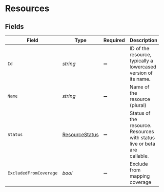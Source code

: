 # Resources


## Fields

| Field                                                                    | Type                                                                     | Required                                                                 | Description                                                              | Example                                                                  |
| ------------------------------------------------------------------------ | ------------------------------------------------------------------------ | ------------------------------------------------------------------------ | ------------------------------------------------------------------------ | ------------------------------------------------------------------------ |
| `Id`                                                                     | *string*                                                                 | :heavy_minus_sign:                                                       | ID of the resource, typically a lowercased version of its name.          | companies                                                                |
| `Name`                                                                   | *string*                                                                 | :heavy_minus_sign:                                                       | Name of the resource (plural)                                            | Companies                                                                |
| `Status`                                                                 | [ResourceStatus](../../Models/Components/ResourceStatus.md)              | :heavy_minus_sign:                                                       | Status of the resource. Resources with status live or beta are callable. |                                                                          |
| `ExcludedFromCoverage`                                                   | *bool*                                                                   | :heavy_minus_sign:                                                       | Exclude from mapping coverage                                            | false                                                                    |